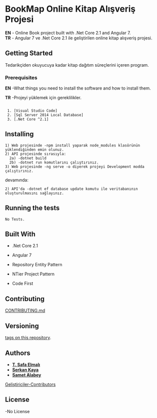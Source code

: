 # BookMap Online Kitap Alışveriş Projesi

**EN** - Online Book project built with .Net Core 2.1 and Angular 7.                                                                    
**TR** - Angular 7 ve .Net Core 2.1 ile geliştirilen online kitap alışveriş projesi.

## Getting Started

Tedarikçiden okuyucuya kadar kitap dağıtım süreçlerini içeren program.

### Prerequisites

**EN** -What things you need to install the software and how to install them.

**TR** -Projeyi yüklemek için gereklilikler.

```

 1. [Visual Studio Code] 
 2. [Sql Server 2014 Local Database]
 3. [.Net Core ^2.1]
```

## Installing
```
1) Web projesinde -npm install yaparak node_modules klasörünün yüklendiğinden emin olunuz.
2) API projesinde sırasıyla:
  2a) -dotnet build
  2b) -dotnet run komutlarını çalıştırınız.
3) Web projesinde -ng serve -o diyerek projeyi Development modda çalıştırınız.
```

devamında:

```
2) API'da -dotnet ef database update komutu ile veritabanının oluşturulmasını sağlayınız.

```
## Running the tests
```
No Tests.
```

## Built With

- .Net Core 2.1

- Angular 7

- Repository Entity Pattern

- NTier Project Pattern

- Code First

## Contributing

[CONTRIBUTING.md](https://gist.github.com)

## Versioning

[tags on this repository](https://github.com/serkankayaa/BookMap/tags). 

## Authors

* **[T. Safa Elmalı](https://github.com/SafaElmali)** 
* **[Serkan Kaya](https://github.com/serkankayaa)** 
* **[Samet Alabey](https://github.com/nillabobillababolla)** 

[Geliştiriciler-Contributors](https://github.com/serkankayaa/BookMap/settings/collaboration)

## License
-No License
